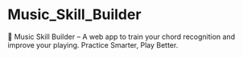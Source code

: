 # Music_Skill_Builder
🎵 Music Skill Builder – A web app to train your chord recognition and improve your playing. Practice Smarter, Play Better.
